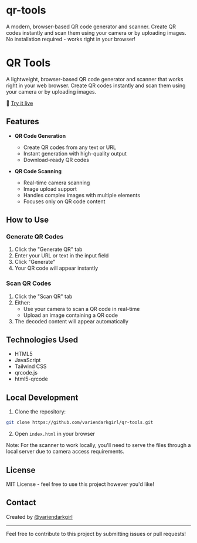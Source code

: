# qr-tools
A modern, browser-based QR code generator and scanner. Create QR codes instantly and scan them using your camera or by uploading images. No installation required - works right in your browser!
# QR Tools

A lightweight, browser-based QR code generator and scanner that works right in your web browser. Create QR codes instantly and scan them using your camera or by uploading images.

🔗 [Try it live](https://variendarkgirl.github.io/qr-tools)

## Features

- **QR Code Generation**
  - Create QR codes from any text or URL
  - Instant generation with high-quality output
  - Download-ready QR codes

- **QR Code Scanning**
  - Real-time camera scanning
  - Image upload support
  - Handles complex images with multiple elements
  - Focuses only on QR code content

## How to Use

### Generate QR Codes
1. Click the "Generate QR" tab
2. Enter your URL or text in the input field
3. Click "Generate"
4. Your QR code will appear instantly

### Scan QR Codes
1. Click the "Scan QR" tab
2. Either:
   - Use your camera to scan a QR code in real-time
   - Upload an image containing a QR code
3. The decoded content will appear automatically

## Technologies Used

- HTML5
- JavaScript
- Tailwind CSS
- qrcode.js
- html5-qrcode

## Local Development

1. Clone the repository:
```bash
git clone https://github.com/variendarkgirl/qr-tools.git
```

2. Open `index.html` in your browser

Note: For the scanner to work locally, you'll need to serve the files through a local server due to camera access requirements.

## License

MIT License - feel free to use this project however you'd like!

## Contact

Created by [@variendarkgirl](https://github.com/variendarkgirl)

---

Feel free to contribute to this project by submitting issues or pull requests!
